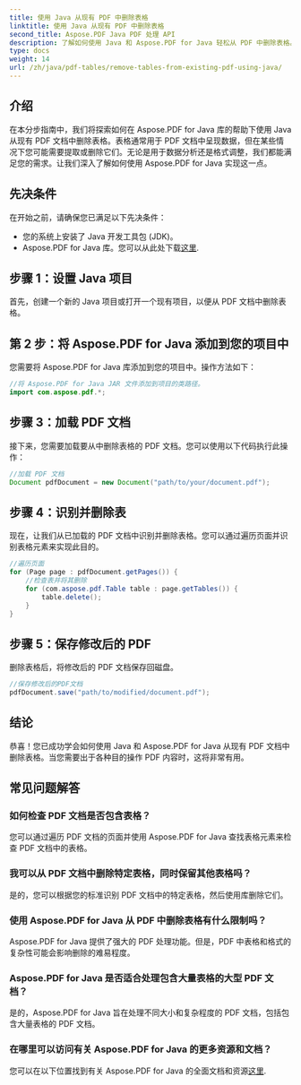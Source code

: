 ```yaml
---
title: 使用 Java 从现有 PDF 中删除表格
linktitle: 使用 Java 从现有 PDF 中删除表格
second_title: Aspose.PDF Java PDF 处理 API
description: 了解如何使用 Java 和 Aspose.PDF for Java 轻松从 PDF 中删除表格。高效删除表格的分步指南。
type: docs
weight: 14
url: /zh/java/pdf-tables/remove-tables-from-existing-pdf-using-java/
---
```


## 介绍

在本分步指南中，我们将探索如何在 Aspose.PDF for Java 库的帮助下使用 Java 从现有 PDF 文档中删除表格。表格通常用于 PDF 文档中呈现数据，但在某些情况下您可能需要提取或删除它们。无论是用于数据分析还是格式调整，我们都能满足您的需求。让我们深入了解如何使用 Aspose.PDF for Java 实现这一点。

## 先决条件

在开始之前，请确保您已满足以下先决条件：

- 您的系统上安装了 Java 开发工具包 (JDK)。
-  Aspose.PDF for Java 库。您可以从此处下载[这里](https://releases.aspose.com/pdf/java/).

## 步骤 1：设置 Java 项目

首先，创建一个新的 Java 项目或打开一个现有项目，以便从 PDF 文档中删除表格。

## 第 2 步：将 Aspose.PDF for Java 添加到您的项目中

您需要将 Aspose.PDF for Java 库添加到您的项目中。操作方法如下：

```java
//将 Aspose.PDF for Java JAR 文件添加到项目的类路径。
import com.aspose.pdf.*;
```

## 步骤 3：加载 PDF 文档

接下来，您需要加载要从中删除表格的 PDF 文档。您可以使用以下代码执行此操作：

```java
//加载 PDF 文档
Document pdfDocument = new Document("path/to/your/document.pdf");
```

## 步骤 4：识别并删除表

现在，让我们从已加载的 PDF 文档中识别并删除表格。您可以通过遍历页面并识别表格元素来实现此目的。

```java
//遍历页面
for (Page page : pdfDocument.getPages()) {
    //检查表并将其删除
    for (com.aspose.pdf.Table table : page.getTables()) {
        table.delete();
    }
}
```

## 步骤 5：保存修改后的 PDF

删除表格后，将修改后的 PDF 文档保存回磁盘。

```java
//保存修改后的PDF文档
pdfDocument.save("path/to/modified/document.pdf");
```

## 结论

恭喜！您已成功学会如何使用 Java 和 Aspose.PDF for Java 从现有 PDF 文档中删除表格。当您需要出于各种目的操作 PDF 内容时，这将非常有用。

## 常见问题解答

### 如何检查 PDF 文档是否包含表格？

您可以通过遍历 PDF 文档的页面并使用 Aspose.PDF for Java 查找表格元素来检查 PDF 文档中的表格。

### 我可以从 PDF 文档中删除特定表格，同时保留其他表格吗？

是的，您可以根据您的标准识别 PDF 文档中的特定表格，然后使用库删除它们。

### 使用 Aspose.PDF for Java 从 PDF 中删除表格有什么限制吗？

Aspose.PDF for Java 提供了强大的 PDF 处理功能。但是，PDF 中表格和格式的复杂性可能会影响删除的难易程度。

### Aspose.PDF for Java 是否适合处理包含大量表格的大型 PDF 文档？

是的，Aspose.PDF for Java 旨在处理不同大小和复杂程度的 PDF 文档，包括包含大量表格的 PDF 文档。

### 在哪里可以访问有关 Aspose.PDF for Java 的更多资源和文档？

您可以在以下位置找到有关 Aspose.PDF for Java 的全面文档和资源[这里](https://reference.aspose.com/pdf/java/).
